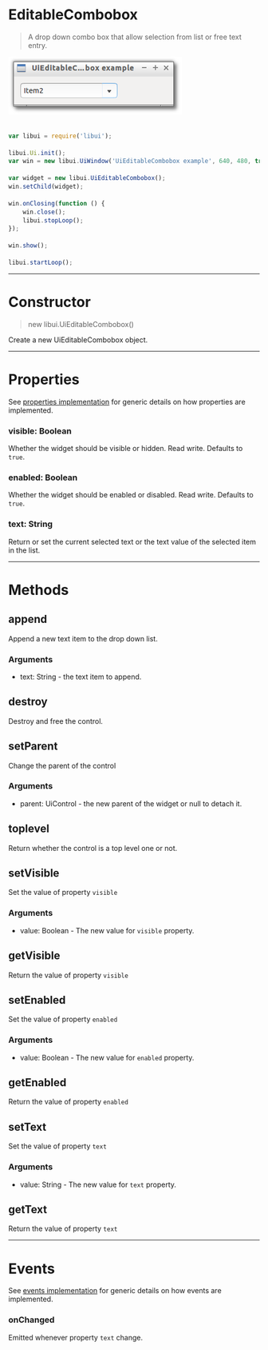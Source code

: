 
# EditableCombobox

> A drop down combo box that allow selection from list or free text entry.

![UiEditableCombobox example](media/UiEditableCombobox.png)

```js

var libui = require('libui');

libui.Ui.init();
var win = new libui.UiWindow('UiEditableCombobox example', 640, 480, true);

var widget = new libui.UiEditableCombobox();
win.setChild(widget);

win.onClosing(function () {
	win.close();
	libui.stopLoop();
});

win.show();

libui.startLoop();

```

---

# Constructor

> new libui.UiEditableCombobox()

Create a new UiEditableCombobox object.

---

# Properties

See [properties implementation](properties.md) for generic details on how properties are implemented.


### visible: Boolean

Whether the widget should be visible or hidden. 
Read write.
Defaults to `true`.



### enabled: Boolean

Whether the widget should be enabled or disabled. 
Read write.
Defaults to `true`.



### text: String

Return or set the current selected text or the text value of the selected item in the list.




---

# Methods


## append

Append a new text item to the drop down list.


### Arguments

* text: String - the text item to append.



## destroy

Destroy and free the control.




## setParent

Change the parent of the control


### Arguments

* parent: UiControl - the new parent of the widget or null to detach it.



## toplevel

Return whether the control is a top level one or not.




## setVisible

Set the value of property `visible`

### Arguments

* value: Boolean - The new value for `visible` property.

## getVisible

Return the value of property `visible`



## setEnabled

Set the value of property `enabled`

### Arguments

* value: Boolean - The new value for `enabled` property.

## getEnabled

Return the value of property `enabled`



## setText

Set the value of property `text`

### Arguments

* value: String - The new value for `text` property.

## getText

Return the value of property `text`



---

# Events

See [events implementation](events.md) for generic details on how events are implemented.


### onChanged

Emitted whenever property `text` change.




